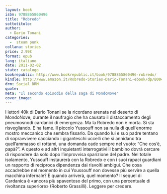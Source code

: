 ```yaml
---
layout: book
isbn: 9788865860496
title: "Robredo"
sottotitolo:
author:
  - Dario Tonani 
categories:
  -  steam punk
collana: stories
price: 2.99€
format: epub
lang: italiano
date: 2011-02-02
state: catalogo
bookrepublic: http://www.bookrepublic.it/book/9788865860496-robredo/
kindle: http://www.amazon.it/Robredo-Stories-Dario-Tonani-ebook/dp/B004LX0E3U/
drm: Social DRM
quote:
meta: "Il secondo episodio della saga di MondoNove"
cover_image:
---
```

I lettori 40k di Dario Tonani se la ricordano arenata nel deserto di MondoNove, durante il naufragio che ha causato il distaccamento degli pneumosnodi cardanici di emergenza. Ma la Robredo non è morta. Si sta risvegliando. E ha fame. 
Il piccolo Yussouff non sa nulla di quell’enorme mostro meccanico che sembra fissarlo. Da quando lui e suo padre tentano di sopravvivere cacciando i giganteschi uccelli che si annidano tra quell’ammasso di rottami, una domanda cade sempre nel vuoto: “Che cos’è, papà?”.
A questo e ad altri inquietanti interrogativi il bambino dovrà cercare di rispondere da solo dopo l’improvvisa sparizione del padre. Nel totale isolamento, Yussouff instaurerà con la Robredo e con i suoi rapaci guardiani un rapporto di reciproca dipendenza dai risvolti ambigui. Che cosa accadrebbe nel momento in cui Youssouff non dovesse più servire a quella macchina infernale? E quando arriverà, quel momento? 
Il sequel di Cardanica è «ancora più spaventoso del primo, con una percentuale di rivoltanza superiore» (Roberto Grassilli). Leggere per credere.
